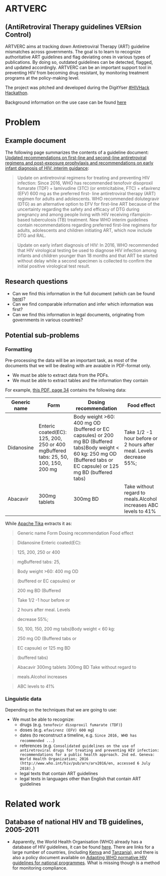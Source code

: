 # ARTVERC 
## (AntiRetroviral Therapy guidelines VERsion Control)
ARTVERC aims at tracking down Antiretroviral Therapy (ART) guideline mismatches across governments. The goal is to learn to recognize authoritative ART guidelines and flag deviating ones in various types of publications. By doing so, outdated guidelines can be detected, flagged, and updated accordingly. ARTVERC can be an important support tool in preventing HIV from becoming drug resistant, by monitoring treatment programs at the policy-making level.

The project was pitched and developed during the DigitYser [#HIVHack Hackathon](https://hivhack.org/).

Background information on the use case can be found [here](https://docs.google.com/presentation/d/e/2PACX-1vSMyoM2RIIuoWTr8z1BFCQmWwZ2h6YLTMb-UoDrvgLlyp7z6ofKkIgNrKB2ftt4Te_7Nh_CiwthMczt/pub?start=false&loop=false&delayms=3000&slide=id.p9) 

# Problem
## Example document
The following page summarizes the contents of a guideline document: [Updated recommendations on first-line and second-line antiretroviral regimens and post-exposure prophylaxis and recommendations on early infant diagnosis of HIV: interim guidance](http://www.who.int/hiv/pub/guidelines/ARV2018update/en/):

> Update on antiretroviral regimens for treating and preventing HIV infection: Since 2016, WHO has recommended tenofovir disoproxil fumarate (TDF) + lamivudine (3TC) (or emtricitabine, FTC) + efavirenz (EFV) 600 mg as the preferred first- line antiretroviral therapy (ART) regimen for adults and adolescents. WHO recommended dolutegravir (DTG) as an alternative option to EFV for first-line ART because of the uncertainty regarding the safety and efficacy of DTG during pregnancy and among people living with HIV receiving rifampicin-based tuberculosis (TB) treatment. New WHO interim guidelines contain recommendations regarding preferred first-line regimens for adults, adolescents and children initiating ART, which now include DTG and RAL.

> Update on early infant diagnosis of HIV: In 2016, WHO recommended that HIV virological testing be used to diagnose HIV infection among infants and children younger than 18 months and that ART be started without delay while a second specimen is collected to confirm the initial positive virological test result.

## Research questions
- Can we find this information in the full document (which can be found [here](http://apps.who.int/iris/bitstream/handle/10665/273632/WHO-CDS-HIV-18.18-eng.pdf?ua=1))?
- Can we find comparable information and infer which information was first?
- Can we find this information in legal documents, originating from governments in various countries?

## Potential sub-problems
### Formatting
Pre-processing the data will be an important task, as most of the documents that we will be dealing with are avaiable in PDF-format only.
- We must be able to extract data from the PDFs.
- We must be able to extract tables and the information they contain

For example, [this PDF, page 34](http://www.who.int/hiv/pub/guidelines/kenya_art.pdf?ua=1) contains the following data:

| Generic name | Form | Dosing recommendation | Food effect |
| ------------ | ---- | --------------------- | ----------- |
| Didanosine|Enteric coated(EC): 125, 200, 250 or 400 mgBuffered tabs: 25, 50, 100, 150, 200 mg | Body weight >60: 400 mg OD (buffered or EC capsules) or 200 mg BD (Buffered tabs)Body weight < 60 kg: 250 mg OD (Buffered tabs or EC capsule) or 125 mg BD (buffered tabs) | Take 1/2 -1 hour before or 2 hours after meal. Levels decrease 55%; |
| Abacavir | 300mg tablets | 300mg BD | Take without regard to meals.Alcohol increases ABC levels to 41% |

While [Apache Tika]() extracts it as:

> Generic name Form Dosing recommendation Food effect 

> Didanosine Enteric coated(EC): 

> 125, 200, 250 or 400 

> mgBuffered tabs: 25, 

> Body weight >60: 400 mg OD

> (buffered or EC capsules) or 

> 200 mg BD (Buffered 

> Take 1/2 -1 hour before or 

> 2 hours after meal. Levels 

> decrease 55%; 

> 50, 100, 150, 200 mg tabs)Body weight < 60 kg: 

> 250 mg OD (Buffered tabs or 

> EC capsule) or 125 mg BD 

> (buffered tabs) 

> Abacavir 300mg tablets 300mg BD Take without regard to 

> meals.Alcohol increases 

> ABC levels to 41% 

### Linguistic data
Depending on the techniques that we are going to use:
- We must be able to recognize:
  - drugs (e.g. `tenofovir disoproxil fumarate (TDF)`)
  - doses (e.g. `efavirenz (EFV) 600 mg`)
  - dates (to reconstruct a timeline, e.g. `Since 2016, WHO has recommended ...`)
  - references (e.g. `Consolidated guidelines on the use of antiretroviral drugs for treating and preventing HIV infection: recommendations for a public health approach. 2nd ed. Geneva: World Health Organization; 2016 (http://www.who.int/hiv/pub/arv/arv2016/en, accessed 6 July 2018).`)
  - legal texts that contain ART guidelines
  - legal texts in languages other than English that contain ART guidelines

# Related work
## Database of national HIV and TB guidelines, 2005-2011
- Apparently, the World Health Organisation (WHO) already has a database of HIV guidelines, it can be found [here](http://www.who.int/hiv/pub/national_guidelines/en/). There are links for a large number of countries, (including [Kenya](http://www.who.int/hiv/pub/guidelines/kenya_art.pdf?ua=1) and [Tanzania](http://www.who.int/hiv/pub/guidelines/tanzania_art.pdf?ua=1)), and there is also a policy document available on [Adapting WHO normative HIV guidelines for national programmes](http://www.who.int/hiv/pub/who_normative/en/). What is missing though is a method for monitoring compliance.
